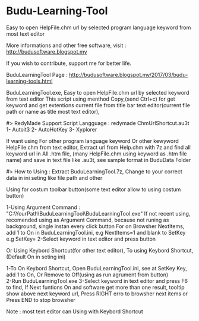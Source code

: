 # Budu-Learning-Tool
Easy to open HelpFile.chm url by selected program language keyword from most text editor


More informations and other free software, visit :
 http://budusoftware.blogspot.my
 
 If you wish to contribute, support me for better life.

BuduLearningTool Page :
 http://budusoftware.blogspot.my/2017/03/budu-learning-tools.html

BuduLearningTool.exe, Easy to open HelpFile.chm url by selected keyword from text editor
This script using menthod Copy,(send Ctrl+c) for get keyword
and get extentions current file from title bar text editor(current file path or name as title most text editor),

#> RedyMade Support Script Langguage : redymade ChmUrlShortcut.au3t
1- Autoit3
2- AutoHotKey
3- Xyplorer

If want using For other program language keyword Or other kewyword HelpFile.chm from text editor, Extract url from Help.chm with 7z and find all keyword url in All .htm file, (many HelpFile.chm using keyword as .htm file name) and save in text file like .au3t, see sample format in BuduData Folder

#> How to Using :
Extract BuduLearningTool.7z, Change to your correct data in ini seting like file path and other

Using for costum toolbar button(some text editor allow to using costum button)

  1-Using Argument Command : "C:\YourPath\BuduLearningTool\BuduLearningTool.exe"
    If not recent using, recomended using as Argument Command, because not runing as background, single instan every click button
    For on Browsher NextItems, add 1 to On in BuduLearningTool.ini, e.g NextItems=1 and blank to SetKey e.g SetKey= 
  2-Select keyword in text editor and press button

Or Using Keybord Shortcut(for other text editor), To using Keybord Shortcut,(Default On in seting ini)

  1-To On Keybord Shortcut, Open BuduLearningTool.ini, see at SetKey Key, add 1 to On, Or Remove to Off(using as run agrument from button)  
  2-Run BuduLearningTool.exe
  3-Select keyword in text editor and press F6 to find, If Next funtions On and software get more than one result,
  tooltip show above next keyword url, Press RIGHT erro to browsher next items or Press END to stop browsher
  
  
Note : most text editor can Using with Keybord Shortcut

